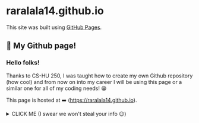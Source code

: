 # raralala14.github.io
This site was built using [GitHub Pages](https://pages.github.com/).

## 📍 My Github page!
### Hello folks! 
Thanks to CS-HU 250, I was taught how to 
create my own Github repository (how cool) and from
now on into my career I will be using this page or
a similar one for all of my coding needs! 😁

This page is hosted at ➡️ (https://raralala14.github.io).

<details><summary>CLICK ME (I swear we won't steal your info 😉) </summary>
<p>

We can hide anything, even code!

"Happy to have my own page"


</p>
</details>
